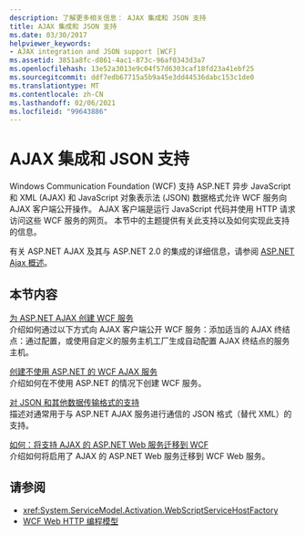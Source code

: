 ```yaml
---
description: 了解更多相关信息： AJAX 集成和 JSON 支持
title: AJAX 集成和 JSON 支持
ms.date: 03/30/2017
helpviewer_keywords:
- AJAX integration and JSON support [WCF]
ms.assetid: 3851a8fc-d861-4ac1-873c-96af0343d3a7
ms.openlocfilehash: 13e52a3013e9c04f57d6303caf18fd23a41ebf25
ms.sourcegitcommit: ddf7edb67715a5b9a45e3dd44536dabc153c1de0
ms.translationtype: MT
ms.contentlocale: zh-CN
ms.lasthandoff: 02/06/2021
ms.locfileid: "99643886"
---
```

# <a name="ajax-integration-and-json-support"></a>AJAX 集成和 JSON 支持

Windows Communication Foundation (WCF) 支持 ASP.NET 异步 JavaScript 和 XML (AJAX) 和 JavaScript 对象表示法 (JSON) 数据格式允许 WCF 服务向 AJAX 客户端公开操作。 AJAX 客户端是运行 JavaScript 代码并使用 HTTP 请求访问这些 WCF 服务的网页。 本节中的主题提供有关此支持以及如何实现此支持的信息。  
  
 有关 ASP.NET AJAX 及其与 ASP.NET 2.0 的集成的详细信息，请参阅 [ASP.NET Ajax 概述](/previous-versions/aspnet/bb398874(v=vs.100))。  
  
## <a name="in-this-section"></a>本节内容  

 [为 ASP.NET AJAX 创建 WCF 服务](creating-wcf-services-for-aspnet-ajax.md)  
 介绍如何通过以下方式向 AJAX 客户端公开 WCF 服务：添加适当的 AJAX 终结点：通过配置，或使用自定义的服务主机工厂生成自动配置 AJAX 终结点的服务主机。  
  
 [创建不使用 ASP.NET 的 WCF AJAX 服务](creating-wcf-ajax-services-without-aspnet.md)  
 介绍如何在不使用 ASP.NET 的情况下创建 WCF 服务。  
  
 [对 JSON 和其他数据传输格式的支持](support-for-json-and-other-data-transfer-formats.md)  
 描述对通常用于与 ASP.NET AJAX 服务进行通信的 JSON 格式（替代 XML）的支持。  
  
 [如何：将支持 AJAX 的 ASP.NET Web 服务迁移到 WCF](how-to-migrate-ajax-enabled-aspnet-web-services-to-wcf.md)  
 介绍如何将启用了 AJAX 的 ASP.NET Web 服务迁移到 WCF Web 服务。  
  
## <a name="see-also"></a>请参阅

- <xref:System.ServiceModel.Activation.WebScriptServiceHostFactory>
- [WCF Web HTTP 编程模型](wcf-web-http-programming-model.md)
